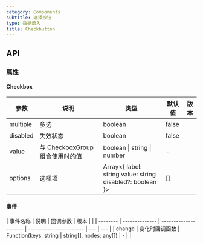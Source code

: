 ```yaml
---
category: Components
subtitle: 选择按钮
type: 数据录入
title: Checkbutton
---
```


## API

### 属性

#### Checkbox

| 参数     | 说明                            | 类型                                                         | 默认值 | 版本 |
| -------- | ------------------------------- | ------------------------------------------------------------ | ------ | ---- |
| multiple | 多选                            | boolean                                                      | false  |      |
| disabled | 失效状态                        | boolean                                                      | false  |      |
| value    | 与 CheckboxGroup 组合使用时的值 | boolean \| string \| number                                  | -      |      |
| options  | 选择项                          | Array&lt;{ label: string value: string disabled?: boolean }> | \[]    |      |

#### 事件

| 事件名称 | 说明           | 回调参数              | 版本                    |     |
| -------- | -------------- | --------------------- | ----------------------- | --- | --- |
| change   | 变化时回调函数 | Function(keys: string | string[], nodes: any[]) | -   |     |
